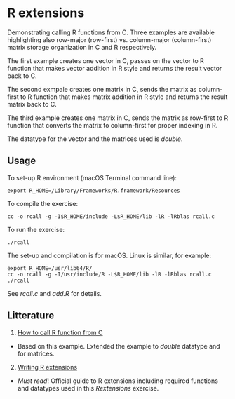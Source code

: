 # R extensions
Demonstrating calling R functions from C. Three examples are available highlighting
also row-major (row-first) vs. column-major (column-first) matrix storage organization
in C and R respectively.

The first example creates one vector in C, passes on the vector to R function that
makes vector addition in R style and returns the result vector back to C.

The second exmpale creates one matrix in C, sends the matrix as column-first to R function
that makes matrix addition in R style and returns the result matrix back to C. 

The third example creates one matrix in C, sends the matrix as row-first to R function
that converts the matrix to column-first for proper indexing in R.

The datatype for the vector and the matrices used is *double*. 

## Usage

To set-up R environment (macOS Terminal command line):

	export R_HOME=/Library/Frameworks/R.framework/Resources
	
To compile the exercise:

	cc -o rcall -g -I$R_HOME/include -L$R_HOME/lib -lR -lRblas rcall.c
	
To run the exercise:
	
	./rcall

The set-up and compilation is for macOS. Linux is similar, for example:

	export R_HOME=/usr/lib64/R/
 	cc -o rcall -g -I/usr/include/R -L$R_HOME/lib -lR -lRblas rcall.c
	./rcall

See *rcall.c* and *add.R* for details.
## Litterature

1. [How to call R function from C]( https://pabercrombie.com/wordpress/2014/05/how-to-call-an-r-function-from-c/)
  - Based on this example. Extended the example to *double* datatype and for matrices.
  
2. [Writing R extensions](https://cran.r-project.org/doc/manuals/R-exts.html#Handling-R-objects-in-C)
  - *Must read*! Official guide to R extensions including required 
    functions and  datatypes used in this *Rextensions* exercise.
